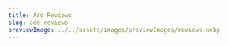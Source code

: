 ```yaml
---
title: Add Reviews
slug: add-reviews
previewImage: ../../assets/images/previewImages/reviews.webp
---
```

